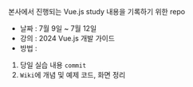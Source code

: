 본사에서 진행되는 Vue.js study 내용을 기록하기 위한 repo
* 날짜 : 7월 9일 ~ 7월 12일
* 강의 : 2024 Vue.js 개발 가이드
* 방법 : 
1) 당일 실습 내용 `commit`
2) `Wiki`에 개념 및 예제 코드, 화면 정리
